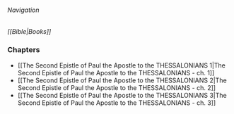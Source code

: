 ###### Navigation
*[[Bible|Books]]*

### Chapters
- [[The Second Epistle of Paul the Apostle to the THESSALONIANS 1|The Second Epistle of Paul the Apostle to the THESSALONIANS - ch. 1]]
- [[The Second Epistle of Paul the Apostle to the THESSALONIANS 2|The Second Epistle of Paul the Apostle to the THESSALONIANS - ch. 2]]
- [[The Second Epistle of Paul the Apostle to the THESSALONIANS 3|The Second Epistle of Paul the Apostle to the THESSALONIANS - ch. 3]]
